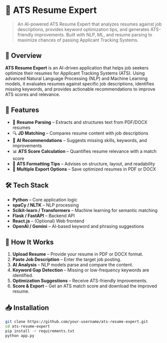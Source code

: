 # 📝 ATS Resume Expert
>An AI-powered ATS Resume Expert that analyzes resumes against job descriptions, provides keyword optimization tips, and generates ATS-friendly improvements. Built with NLP, ML, and resume parsing to maximize chances of passing Applicant Tracking Systems.
## 📌 Overview
**ATS Resume Expert** is an AI-driven application that helps job seekers optimize their resumes for Applicant Tracking Systems (ATS). Using advanced Natural Language Processing (NLP) and Machine Learning models, it evaluates resumes against specific job descriptions, identifies missing keywords, and provides actionable recommendations to improve ATS scores and relevance.

## 🚀 Features
- 📄 **Resume Parsing** – Extracts and structures text from PDF/DOCX resumes
- 🔍 **JD Matching** – Compares resume content with job descriptions
- 🧠 **AI Recommendations** – Suggests missing skills, keywords, and improvements
- 📊 **ATS Score Calculation** – Quantifies resume relevance with a match score
- 🎯 **ATS Formatting Tips** – Advises on structure, layout, and readability
- 💾 **Multiple Export Options** – Save optimized resumes in PDF or DOCX

## 🛠 Tech Stack
- **Python** – Core application logic
- **spaCy / NLTK** – NLP processing
- **Scikit-learn / Transformers** – Machine learning for semantic matching
- **Flask / FastAPI** – Backend API
- **React.js** – (Optional) Web frontend
- **OpenAI / Gemini** – AI-based keyword and phrasing suggestions

## 📂 How It Works
1. **Upload Resume** – Provide your resume in PDF or DOCX format.
2. **Paste Job Description** – Enter the target job posting.
3. **AI Analysis** – NLP models parse and compare the content.
4. **Keyword Gap Detection** – Missing or low-frequency keywords are identified.
5. **Optimization Suggestions** – Receive ATS-friendly improvements.
6. **Score & Export** – Get an ATS match score and download the improved resume.

## 📥 Installation
```bash
git clone https://github.com/your-username/ats-resume-expert.git
cd ats-resume-expert
pip install -r requirements.txt
python app.py
